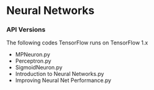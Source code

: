 # Neural Networks

### API Versions

The following codes TensorFlow runs on TensorFlow 1.x

- MPNeuron.py
- Perceptron.py
- SigmoidNeuron.py
- Introduction to Neural Networks.py
- Improving Neural Net Performance.py
